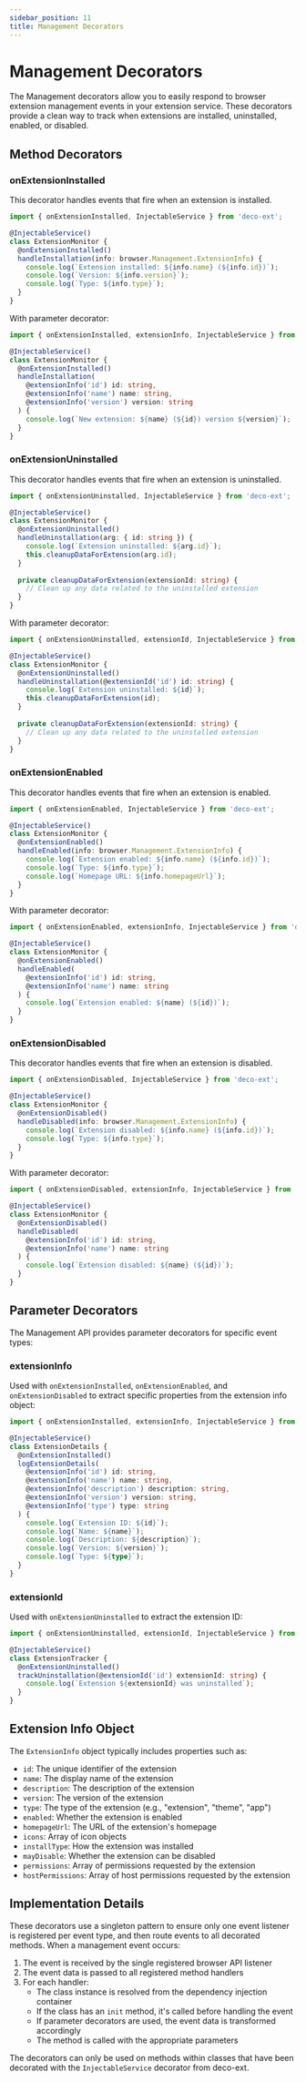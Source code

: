 ```yaml
---
sidebar_position: 11
title: Management Decorators
---
```


# Management Decorators

The Management decorators allow you to easily respond to browser extension management events in your extension service. These decorators provide a clean way to track when extensions are installed, uninstalled, enabled, or disabled.

## Method Decorators

### onExtensionInstalled

This decorator handles events that fire when an extension is installed.

```typescript
import { onExtensionInstalled, InjectableService } from 'deco-ext';

@InjectableService()
class ExtensionMonitor {
  @onExtensionInstalled()
  handleInstallation(info: browser.Management.ExtensionInfo) {
    console.log(`Extension installed: ${info.name} (${info.id})`);
    console.log(`Version: ${info.version}`);
    console.log(`Type: ${info.type}`);
  }
}
```

With parameter decorator:

```typescript
import { onExtensionInstalled, extensionInfo, InjectableService } from 'deco-ext';

@InjectableService()
class ExtensionMonitor {
  @onExtensionInstalled()
  handleInstallation(
    @extensionInfo('id') id: string,
    @extensionInfo('name') name: string,
    @extensionInfo('version') version: string
  ) {
    console.log(`New extension: ${name} (${id}) version ${version}`);
  }
}
```

### onExtensionUninstalled

This decorator handles events that fire when an extension is uninstalled.

```typescript
import { onExtensionUninstalled, InjectableService } from 'deco-ext';

@InjectableService()
class ExtensionMonitor {
  @onExtensionUninstalled()
  handleUninstallation(arg: { id: string }) {
    console.log(`Extension uninstalled: ${arg.id}`);
    this.cleanupDataForExtension(arg.id);
  }
  
  private cleanupDataForExtension(extensionId: string) {
    // Clean up any data related to the uninstalled extension
  }
}
```

With parameter decorator:

```typescript
import { onExtensionUninstalled, extensionId, InjectableService } from 'deco-ext';

@InjectableService()
class ExtensionMonitor {
  @onExtensionUninstalled()
  handleUninstallation(@extensionId('id') id: string) {
    console.log(`Extension uninstalled: ${id}`);
    this.cleanupDataForExtension(id);
  }
  
  private cleanupDataForExtension(extensionId: string) {
    // Clean up any data related to the uninstalled extension
  }
}
```

### onExtensionEnabled

This decorator handles events that fire when an extension is enabled.

```typescript
import { onExtensionEnabled, InjectableService } from 'deco-ext';

@InjectableService()
class ExtensionMonitor {
  @onExtensionEnabled()
  handleEnabled(info: browser.Management.ExtensionInfo) {
    console.log(`Extension enabled: ${info.name} (${info.id})`);
    console.log(`Type: ${info.type}`);
    console.log(`Homepage URL: ${info.homepageUrl}`);
  }
}
```

With parameter decorator:

```typescript
import { onExtensionEnabled, extensionInfo, InjectableService } from 'deco-ext';

@InjectableService()
class ExtensionMonitor {
  @onExtensionEnabled()
  handleEnabled(
    @extensionInfo('id') id: string,
    @extensionInfo('name') name: string
  ) {
    console.log(`Extension enabled: ${name} (${id})`);
  }
}
```

### onExtensionDisabled

This decorator handles events that fire when an extension is disabled.

```typescript
import { onExtensionDisabled, InjectableService } from 'deco-ext';

@InjectableService()
class ExtensionMonitor {
  @onExtensionDisabled()
  handleDisabled(info: browser.Management.ExtensionInfo) {
    console.log(`Extension disabled: ${info.name} (${info.id})`);
    console.log(`Type: ${info.type}`);
  }
}
```

With parameter decorator:

```typescript
import { onExtensionDisabled, extensionInfo, InjectableService } from 'deco-ext';

@InjectableService()
class ExtensionMonitor {
  @onExtensionDisabled()
  handleDisabled(
    @extensionInfo('id') id: string,
    @extensionInfo('name') name: string
  ) {
    console.log(`Extension disabled: ${name} (${id})`);
  }
}
```

## Parameter Decorators

The Management API provides parameter decorators for specific event types:

### extensionInfo

Used with `onExtensionInstalled`, `onExtensionEnabled`, and `onExtensionDisabled` to extract specific properties from the extension info object:

```typescript
import { onExtensionInstalled, extensionInfo, InjectableService } from 'deco-ext';

@InjectableService()
class ExtensionDetails {
  @onExtensionInstalled()
  logExtensionDetails(
    @extensionInfo('id') id: string,
    @extensionInfo('name') name: string,
    @extensionInfo('description') description: string,
    @extensionInfo('version') version: string,
    @extensionInfo('type') type: string
  ) {
    console.log(`Extension ID: ${id}`);
    console.log(`Name: ${name}`);
    console.log(`Description: ${description}`);
    console.log(`Version: ${version}`);
    console.log(`Type: ${type}`);
  }
}
```

### extensionId

Used with `onExtensionUninstalled` to extract the extension ID:

```typescript
import { onExtensionUninstalled, extensionId, InjectableService } from 'deco-ext';

@InjectableService()
class ExtensionTracker {
  @onExtensionUninstalled()
  trackUninstallation(@extensionId('id') extensionId: string) {
    console.log(`Extension ${extensionId} was uninstalled`);
  }
}
```

## Extension Info Object

The `ExtensionInfo` object typically includes properties such as:

- `id`: The unique identifier of the extension
- `name`: The display name of the extension
- `description`: The description of the extension
- `version`: The version of the extension
- `type`: The type of the extension (e.g., "extension", "theme", "app")
- `enabled`: Whether the extension is enabled
- `homepageUrl`: The URL of the extension's homepage
- `icons`: Array of icon objects
- `installType`: How the extension was installed
- `mayDisable`: Whether the extension can be disabled
- `permissions`: Array of permissions requested by the extension
- `hostPermissions`: Array of host permissions requested by the extension

## Implementation Details

These decorators use a singleton pattern to ensure only one event listener is registered per event type, and then route events to all decorated methods. When a management event occurs:

1. The event is received by the single registered browser API listener
2. The event data is passed to all registered method handlers
3. For each handler:
   - The class instance is resolved from the dependency injection container
   - If the class has an `init` method, it's called before handling the event
   - If parameter decorators are used, the event data is transformed accordingly
   - The method is called with the appropriate parameters

The decorators can only be used on methods within classes that have been decorated with the `InjectableService` decorator from deco-ext. 